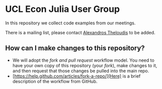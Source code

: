 # UCL Econ Julia User Group

In this repository we collect code examples from our meetings. 

There is a mailing list, please contact [Alexandros Theloudis](mailto:alexandros.theloudis.10@ucl.ac.uk) to be added.

## How can I make changes to this repository?

* We will adopt the *fork and pull request* workflow model. You need to have your own copy of this repository (your *fork*), make changes to it, and then request that those changes be pulled into the main repo.
* [https://help.github.com/articles/fork-a-repo/](Here) is a brief description of the workflow from GitHub.


